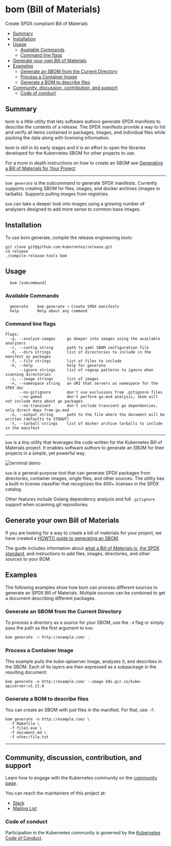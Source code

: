 # bom (Bill of Materials)

Create SPDX compliant Bill of Materials

- [Summary](#summary)
- [Installation](#installation)
- [Usage](#usage)
  - [Available Commands](#available-commands)
  - [Command line flags](#command-line-flags)
- [Generate your own Bill of Materials](#generate-your-own-bill-of-materials)
- [Examples](#examples)
  - [Generate an SBOM from the Current Directory](#generate-an-sbom-from-the-current-directory)
  - [Process a Container Image](#process-a-container-image)
  - [Generate a BOM to describe files](#generate-a-bom-to-describe-files)
- [Community, discussion, contribution, and support](#community-discussion-contribution-and-support)
  - [Code of conduct](#code-of-conduct)

## Summary

bom is a little utility that lets software authors generate
SPDX manifests to describe the contents of a release. The
SPDX manifests provide a way to list and verify all items
contained in packages, images, and individual files while
packing the data along with licensing information.

bom is still in its early stages and it is an effort to open
the libraries developed for the Kubernetes SBOM for other
projects to use.

For a more in depth instructions on how to create an SBOM see
[Generating a Bill of Materials for Your Project](create-a-bill-of-materials.md)

---

`bom generate` is the subcommand to generate SPDX manifests.
Currently supports creating SBOM for files, images, and docker
archives (images in tarballs). Supports pulling images from
registries.

`bom` can take a deeper look into images using a growing number
of analyzers designed to add more sense to common base images.

## Installation

To use bom generate, compile the release engineering tools:

```console
git clone git@github.com:kubernetes/release.git
cd release
./compile-release-tools bom
```

## Usage

```console
  bom [subcommand]
```

### Available Commands

```console
  generate    bom generate → Create SPDX manifests
  help        Help about any command
```

### Command line flags

```console
Flags:
  -a, --analyze-images     go deeper into images using the available analyzers
  -c, --config string      path to yaml SBOM configuration file
  -d, --dirs strings       list of directories to include in the manifest as packages
  -f, --file strings       list of files to include
  -h, --help               help for generate
      --ignore strings     list of regexp patterns to ignore when scanning directories
  -i, --image strings      list of images
  -n, --namespace string   an URI that servers as namespace for the SPDX doc
      --no-gitignore       don't use exclusions from .gitignore files
      --no-gomod           don't perform go.mod analysis, sbom will not include data about go packages
      --no-transient       don't include transient go dependencies, only direct deps from go.mod
  -o, --output string      path to the file where the document will be written (defaults to STDOUT)
  -t, --tarball strings    list of docker archive tarballs to include in the manifest
```

---

`bom` is a tiny utility that leverages the code written for the Kubernetes
Bill of Materials project. It enables software authors to generate an
SBOM for their projects in a simple, yet powerful way.

![terminal demo](../../docs/bom/cast.svg "Terminal demo")

`bom` is a general-purpose tool that can generate SPDX packages from
directories, container images, single files, and other sources. The utility
has a built-in license classifier that recognizes the 400+ licenses in
the SPDX catalog.

Other features include Golang dependency analysis and full `.gitignore`
support when scanning git repositories.

## Generate your own Bill of Materials

If you are looking for a way to create a bill of materials for your project, we
have created a
[HOWTO guide to generating an SBOM](../../docs/bom/create-a-bill-of-materials.md).

The guide includes information about
[what a Bill of Materials is](../../docs/bom/create-a-bill-of-materials.md#what-is-a-bill-of-materials),
[the SPDX standard](../../docs/bom/create-a-bill-of-materials.md#spdx-software-package-data-exchange),
and instructions to add files, images, directories, and
other sources to your BOM.

## Examples

The following examples show how bom can process different sources to generate
an SPDX Bill of Materials. Multiple sources can be combined to get a document
describing different packages.

### Generate an SBOM from the Current Directory

To process a directory as a source for your SBOM, use the `-d` flag or simply pass
the path as the first argument to `bom`:

```bash
bom generate -n http://example.com/ .
```

### Process a Container Image

This example pulls the kube-apiserver image, analyzes it, and describes in the
SBOM. Each of its layers are then expressed as a subpackage in the resulting
document:

```console
bom generate -n http://example.com/ --image k8s.gcr.io/kube-apiserver:v1.21.0 
```

### Generate a BOM to describe files

You can create an SBOM with just files in the manifest. For that, use `-f`:

```console
bom generate -n http://example.com/ \
  -f Makefile \
  -f file1.exe \
  -f document.md \
  -f other/file.txt 
```

---

## Community, discussion, contribution, and support

Learn how to engage with the Kubernetes community on the [community page](http://kubernetes.io/community/).

You can reach the maintainers of this project at:

- [Slack](http://slack.k8s.io/)
- [Mailing List](https://groups.google.com/forum/#!forum/kubernetes-dev)

### Code of conduct

Participation in the Kubernetes community is governed by the [Kubernetes Code of Conduct](code-of-conduct.md).

